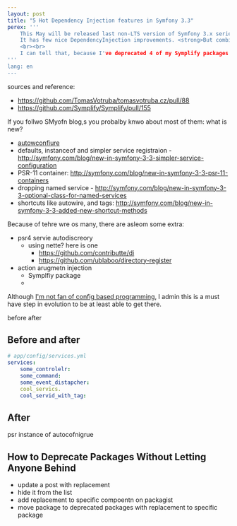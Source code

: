 ```yaml
---
layout: post
title: "5 Hot Dependency Injection features in Symfony 3.3"
perex: '''
    This May will be released last non-LTS version of Symfony 3.x series.
    It has few nice DependencyInjection improvements. <strong>But combined together - they are just awesome.</strong>
    <br><br>
    I can tell that, because I've deprecated 4 of my Symplify packages that provide similar features.
'''
lang: en
---
```


sources and reference:

- https://github.com/TomasVotruba/tomasvotruba.cz/pull/88
- https://github.com/Symplify/Symplify/pull/155


If you follwo SMyofn blog,s you probalby knwo about most of them:
what is new?

- [autowconfiure](http://symfony.com/blog/new-in-symfony-3-3-service-autoconfiguration)
- defaults, instanceof and simpler service registraion - http://symfony.com/blog/new-in-symfony-3-3-simpler-service-configuration
- PSR-11 container: http://symfony.com/blog/new-in-symfony-3-3-psr-11-containers
- dropping named service - http://symfony.com/blog/new-in-symfony-3-3-optional-class-for-named-services
 - shortcuts like autowire, and tags: http://symfony.com/blog/new-in-symfony-3-3-added-new-shortcut-methods
 

Because of tehre wre  os many, there are asleom some extra:

- psr4 servie autodiscreory
    - using nette? here is one
        - https://github.com/contributte/di
        - https://github.com/ublaboo/directory-register
- action arugmetn injection
    - Symplfiy package
    - 

Although [I'm not fan of config based programming](https://github.com/symfony/symfony/pull/22234#issuecomment-297861051), I admin this is a must have step in evolution to be at least able to get there.

before after


## Before and after 


```yaml
# app/config/services.yml
services:
    some_controlelr:
    some_command:
    some_event_distapcher:
    cool_servics.
    cool_servid_with_tag:
```

## After


psr instance of
autocofnigrue





## How to Deprecate Packages Without Letting Anyone Behind
 
 - update a post with replacement
 - hide it from the list
 - add replacement to specific compoentn on packagist
 - move package to deprecated packages with replacement to specific package
